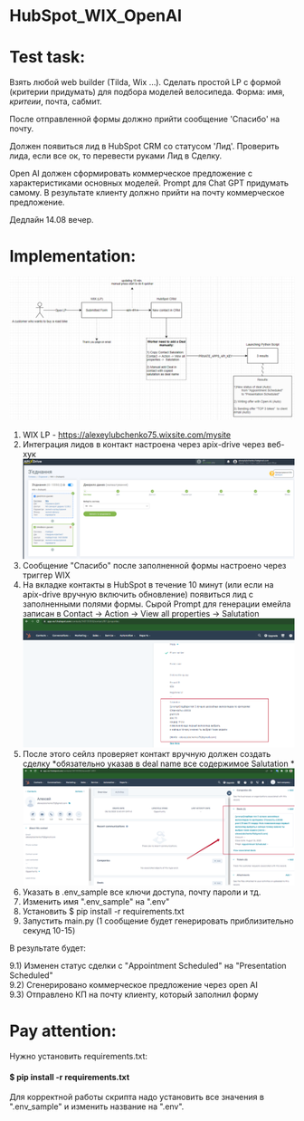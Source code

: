 # HubSpot_WIX_OpenAI 
# Test task:

Взять любой web builder (Tilda, Wix ...).
Сделать простой LP с формой (критерии придумать) для подбора моделей велосипеда. 
Форма: имя, *критеии*, почта, сабмит.

После отправленной формы должно прийти сообщение 'Спасибо' на почту.

Должен появиться лид в HubSpot CRM со статусом 'Лид'.
Проверить лида, если все ок, то перевести руками Лид в Сделку.

Open AI должен сформировать коммерческое предложение с характеристиками основных моделей.
Prompt для Chat GPT придумать самому.
В результате клиенту должно прийти на почту коммерческое предложение.

Дедлайн 14.08 вечер.


# Implementation:
![img_3.png](img_3.png)
1) WIX LP - https://alexeylubchenko75.wixsite.com/mysite
2) Интеграция лидов в контакт настроена через apix-drive через веб-хук ![img.png](img.png)
3) Сообщение "Спасибо" после заполненной формы настроено через триггер WIX
4) На вкладке контакты в HubSpot в течение 10 минут (или если на apix-drive вручную включить обновление)
появиться лид с заполненными полями формы. Сырой Prompt для генерации емейла записан в Contact -> Action -> View all properties -> Salutation ![img_1.png](img_1.png)
5) После этого сейлз проверяет контакт вручную должен создать сделку *обязательно указав в deal name все содержимое Salutation * ![img_2.png](img_2.png)
6) Указать в .env_sample все ключи доступа, почту пароли и тд.
7) Изменить имя ".env_sample" на ".env"
8) Установить $ pip install -r requirements.txt
9) Запустить main.py (1 сообщение будет генерировать приблизительно секунд 10-15)

В результате  будет:

9.1) Изменен статус сделки с "Appointment Scheduled" на "Presentation Scheduled"  
9.2) Сгенерировано коммерческое предложение через open AI  
9.3) Отправлено КП на почту клиенту, который заполнил форму 

# Pay attention:
Нужно установить requirements.txt: 
#### $ pip install -r requirements.txt

Для корректной работы скрипта надо установить все значения в ".env_sample" и изменить название на ".env".